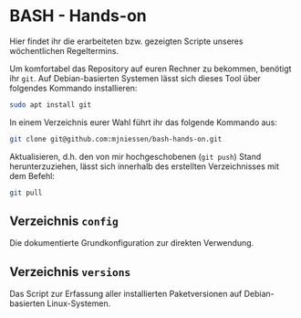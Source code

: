 # BASH - Hands-on

Hier findet ihr die erarbeiteten bzw. gezeigten Scripte unseres wöchentlichen Regeltermins.

Um komfortabel das Repository auf euren Rechner zu bekommen, benötigt ihr `git`.
Auf Debian-basierten Systemen lässt sich dieses Tool über folgendes Kommando installieren:

```bash
sudo apt install git
```


In einem Verzeichnis eurer Wahl führt ihr das folgende Kommando aus:

```bash
git clone git@github.com:mjniessen/bash-hands-on.git
```


Aktualisieren, d.h. den von mir hochgeschobenen (`git push`) Stand
herunterzuziehen, lässt sich innerhalb des erstellten Verzeichnisses mit dem
Befehl:

```bash
git pull
```


## Verzeichnis `config`

Die dokumentierte Grundkonfiguration zur direkten Verwendung.

## Verzeichnis `versions`

Das Script zur Erfassung aller installierten Paketversionen auf Debian-basierten
Linux-Systemen.

